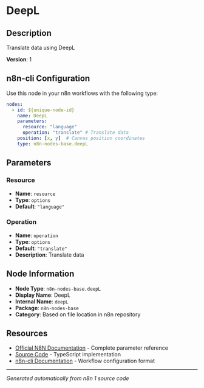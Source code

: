 # DeepL

## Description

Translate data using DeepL

**Version**: 1

## n8n-cli Configuration

Use this node in your n8n workflows with the following type:

```yaml
nodes:
  - id: ${unique-node-id}
    name: DeepL
    parameters:
      resource: "language"
      operation: "translate" # Translate data
    position: [x, y]  # Canvas position coordinates
    type: n8n-nodes-base.deepL
```

## Parameters

### Resource

- **Name**: `resource`
- **Type**: `options`
- **Default**: `"language"`

### Operation

- **Name**: `operation`
- **Type**: `options`
- **Default**: `"translate"`
- **Description**: Translate data


## Node Information

- **Node Type**: `n8n-nodes-base.deepL`
- **Display Name**: DeepL
- **Internal Name**: `deepL`
- **Package**: `n8n-nodes-base`
- **Category**: Based on file location in n8n repository

## Resources

- [Official N8N Documentation](https://docs.n8n.io/integrations/builtin/app-nodes/n8n-nodes-base.deepl/) - Complete parameter reference
- [Source Code](https://github.com/n8n-io/n8n/blob/master/packages/nodes-base/nodes/DeepL/DeepL.node.ts) - TypeScript implementation
- [n8n-cli Documentation](https://github.com/edenreich/n8n-cli) - Workflow configuration format

---
*Generated automatically from n8n 1 source code*
